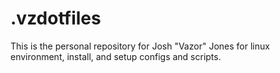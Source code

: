 .vzdotfiles
==========

This is the personal repository for Josh "Vazor" Jones for linux environment, install, and setup configs and scripts. 
